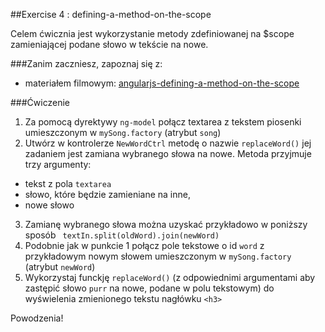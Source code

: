 ##Exercise 4 : defining-a-method-on-the-scope

Celem ćwicznia jest wykorzystanie metody zdefiniowanej na $scope zamieniającej podane słowo w tekście na nowe. 

###Zanim zaczniesz, zapoznaj się z:
* materiałem filmowym: [angularjs-defining-a-method-on-the-scope](https://egghead.io/lessons/angularjs-defining-a-method-on-the-scope)


###Ćwiczenie

1. Za pomocą dyrektywy ```ng-model``` połącz  textarea z tekstem piosenki umieszczonym w ```mySong.factory``` (atrybut ```song```)
2. Utwórz w kontrolerze ```NewWordCtrl``` metodę o nazwie ```replaceWord()``` jej zadaniem jest zamiana wybranego słowa na nowe. Metoda przyjmuje trzy argumenty:
* tekst z pola ```textarea```
* słowo, które będzie zamieniane na inne,
* nowe słowo
3. Zamianę wybranego słowa można uzyskać przykładowo w poniższy sposób
``` textIn.split(oldWord).join(newWord)``` 
4. Podobnie jak w punkcie 1 połącz pole tekstowe o id ```word``` z przykładowym nowym słowem umieszczonym w ```mySong.factory``` (atrybut ```newWord```)
5. Wykorzystaj funckję ```replaceWord()``` (z odpowiednimi argumentami aby zastępić słowo ```purr``` na nowe, podane w polu tekstowym) do wyświelenia zmienionego tekstu nagłówku ```<h3>```

Powodzenia!